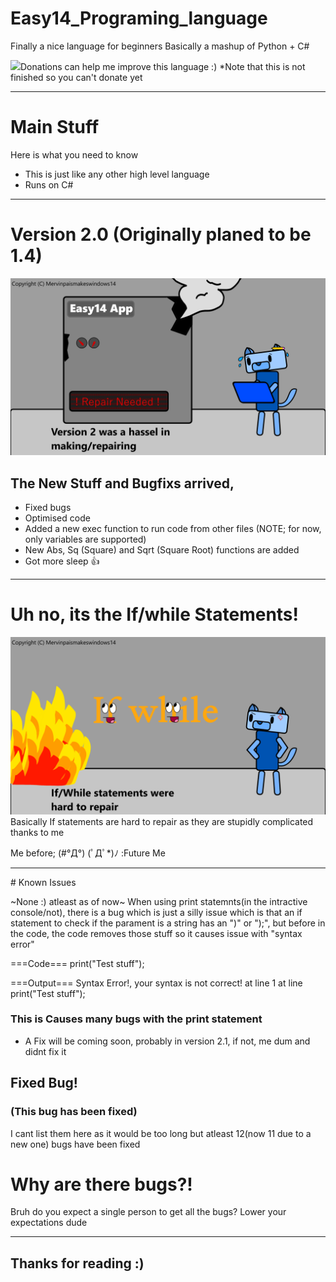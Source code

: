 # Easy14_Programing_language
Finally a nice language for beginners
Basically a mashup of Python + C#
<html>
	<head>
		<a><img width="75" href="" src="https://www.svgrepo.com/show/86407/donate.svg"></img>Donations can help me improve this language :) *Note that this is not finished so you can't donate yet</a>
	</head>
</html>

<hr>

# Main Stuff
Here is what you need to know

* This is just like any other high level language
* Runs on C#

<hr>

# Version 2.0 (Originally planed to be 1.4)

<img src="./Images/version 2.0.png">

## The New Stuff and Bugfixs arrived,

* Fixed bugs
* Optimised code
* Added a new exec function to run code from other files (NOTE; for now, only variables are supported)
* New Abs, Sq (Square) and Sqrt (Square Root) functions are 
added
* Got more sleep 👍

<hr>

# Uh no, its the If/while Statements!

<img src="./Images/goddam its if and while statements causing bugs.png">
Basically If statements are hard to repair as they are stupidly complicated thanks to me

Me before; (#°Д°) (ﾟДﾟ*)ﾉ :Future Me
<hr>
# Known Issues

~None :) atleast as of now~
When using print statemnts(in the intractive console/not), there is a bug which is just a silly issue which is that an if statement to check if the parament is a string has an ")" or ");", but before in the code, the code removes those stuff so it causes issue with "syntax error"

===Code===
print("Test stuff");

===Output===
Syntax Error!, your syntax is not correct!
at line 1
at line print("Test stuff");

### This is Causes many bugs with the print statement

- A Fix will be coming soon, probably in version 2.1, if not, me dum and didnt fix it

## Fixed Bug!
### (This bug has been fixed)

I cant list them here as it would be too long but atleast 12(now 11 due to a new one) bugs have been fixed

# Why are there bugs?!

Bruh do you expect a single person to get all the bugs? Lower your expectations dude

<hr>

## Thanks for reading :)
